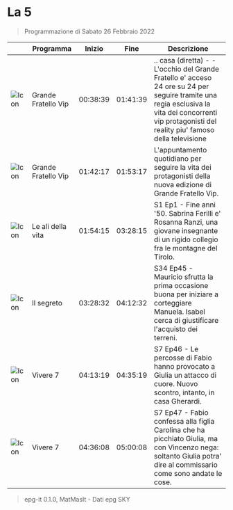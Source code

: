 # La 5
> Programmazione di Sabato 26 Febbraio 2022

||Programma|Inizio|Fine|Descrizione|
|---|---|---|---|---|
|![Icon](https://guidatv.sky.it/uuid/21cf03e9-c6ef-4f06-8280-93c58277a075/cover?md5ChecksumParam=c3a04be059df8708319b8a1204b0381a)|Grande Fratello Vip|00:38:39|01:41:39|.. casa (diretta) - - L&#039;occhio del Grande Fratello e&#039; acceso 24 ore su 24 per seguire tramite una regia esclusiva la vita dei concorrenti vip protagonisti del reality piu&#039; famoso della televisione
|![Icon](https://guidatv.sky.it/uuid/64279522-5337-4e15-9802-1798000feb2f/cover?md5ChecksumParam=2cb0878cc752beecb14b871c71909369)|Grande Fratello Vip|01:42:17|01:53:17|L&#039;appuntamento quotidiano per seguire la vita dei protagonisti della nuova edizione di Grande Fratello Vip.
|![Icon](https://guidatv.sky.it/uuid/f0644466-1613-4cf2-85dc-c47a7df82b60/cover?md5ChecksumParam=c97630709eab299287948d3dcf2370a4)|Le ali della vita|01:54:15|03:28:15|S1 Ep1 - Fine anni &#039;50. Sabrina Ferilli e&#039; Rosanna Ranzi, una giovane insegnante di un rigido collegio fra le montagne del Tirolo.
|![Icon](https://guidatv.sky.it/uuid/d5a2ad26-a5a2-4791-8ffd-4107d367a773/cover?md5ChecksumParam=36a8af6c70d0de42c2e3a656117d86cd)|Il segreto|03:28:32|04:12:32|S34 Ep45 - Mauricio sfrutta la prima occasione buona per iniziare a corteggiare Manuela. Isabel cerca di giustificare l&#039;acquisto dei terreni.
|![Icon](https://guidatv.sky.it/uuid/16612870-072a-40fc-9b62-0984efb57604/cover?md5ChecksumParam=82c7b97de8dbb28a12a04ab57ad2adaa)|Vivere 7|04:13:19|04:35:19|S7 Ep46 - Le percosse di Fabio hanno provocato a Giulia un attacco di cuore. Nuovo scontro, intanto, in casa Gherardi.
|![Icon](https://guidatv.sky.it/uuid/e090b319-d442-4310-97b4-95829587d517/cover?md5ChecksumParam=82c7b97de8dbb28a12a04ab57ad2adaa)|Vivere 7|04:36:08|05:00:08|S7 Ep47 - Fabio confessa alla figlia Carolina che ha picchiato Giulia, ma con Vincenzo nega: soltanto Giulia potra&#039; dire al commissario come sono andate le cose.



 > epg-it 0.1.0, MatMasIt - Dati epg SKY